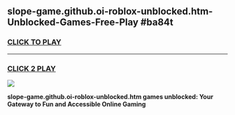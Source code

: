 
## slope-game.github.oi-roblox-unblocked.htm-Unblocked-Games-Free-Play #ba84t
<h3>
<a href="https://us.freeplayer.one?title=slope-game.github.oi-roblox-unblocked.htm&ref=9M">CLICK TO PLAY</a></h3>
<hr>

<h3>
<a href="https://us.freeplayer.one?title=slope-game.github.oi-roblox-unblocked.htm&ref=9M">CLICK 2 PLAY</a>
  
</h3>

<a href="https://us.freeplayer.one?title=slope-game.github.oi-roblox-unblocked.htm&ref=9M"><img src="https://clearcache.store/games.png"></a>


**slope-game.github.oi-roblox-unblocked.htm games unblocked: Your Gateway to Fun and Accessible Online Gaming**
